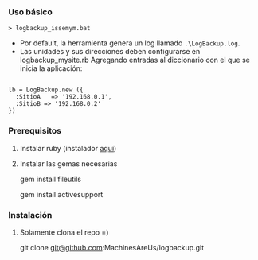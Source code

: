 ### Uso básico

<code>> logbackup_issemym.bat</code>

* Por default, la herramienta genera un log llamado `.\LogBackup.log`.
* Las unidades y sus direcciones deben configurarse en logbackup_mysite.rb
  Agregando entradas al diccionario con el que se inicia la aplicación:

<code>
lb = LogBackup.new ({
  :SitioA   => '192.168.0.1',
  :SitioB => '192.168.0.2'
})</code>

### Prerequisitos

1. Instalar ruby (instalador [aquí](http://rubyinstaller.org/))
2. Instalar las gemas necesarias

     gem install fileutils

     gem install activesupport

### Instalación

1. Solamente clona el repo =)

     git clone git@github.com:MachinesAreUs/logbackup.git

  